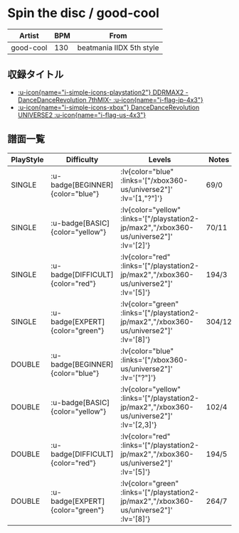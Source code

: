 # Spin the disc / good-cool

|Artist|BPM|From|
|------|---|----|
|good-cool|130|beatmania IIDX 5th style|

## 収録タイトル

- [ :u-icon{name="i-simple-icons-playstation2"} DDRMAX2 -DanceDanceRevolution 7thMIX- :u-icon{name="i-flag-jp-4x3"} ](/playstation2-jp/max2)
- [ :u-icon{name="i-simple-icons-xbox"} DanceDanceRevolution UNIVERSE2 :u-icon{name="i-flag-us-4x3"} ](/xbox360-us/universe2)

## 譜面一覧

|PlayStyle|Difficulty|Levels|Notes|Movie|
|---------|----------|------|-----|-----|
|SINGLE| :u-badge[BEGINNER]{color="blue"} | :lv{color="blue" :links='["/xbox360-us/universe2"]' :lv='[1,"?"]'} |69/0||
|SINGLE| :u-badge[BASIC]{color="yellow"} | :lv{color="yellow" :links='["/playstation2-jp/max2","/xbox360-us/universe2"]' :lv='[2]'} |70/11||
|SINGLE| :u-badge[DIFFICULT]{color="red"} | :lv{color="red" :links='["/playstation2-jp/max2","/xbox360-us/universe2"]' :lv='[5]'} |194/3||
|SINGLE| :u-badge[EXPERT]{color="green"} | :lv{color="green" :links='["/playstation2-jp/max2","/xbox360-us/universe2"]' :lv='[8]'} |304/12||
|DOUBLE| :u-badge[BEGINNER]{color="blue"} | :lv{color="blue" :links='["/xbox360-us/universe2"]' :lv='["?"]'} |||
|DOUBLE| :u-badge[BASIC]{color="yellow"} | :lv{color="yellow" :links='["/playstation2-jp/max2","/xbox360-us/universe2"]' :lv='[2,3]'} |102/4||
|DOUBLE| :u-badge[DIFFICULT]{color="red"} | :lv{color="red" :links='["/playstation2-jp/max2","/xbox360-us/universe2"]' :lv='[5]'} |194/5||
|DOUBLE| :u-badge[EXPERT]{color="green"} | :lv{color="green" :links='["/playstation2-jp/max2","/xbox360-us/universe2"]' :lv='[8]'} |264/7||
